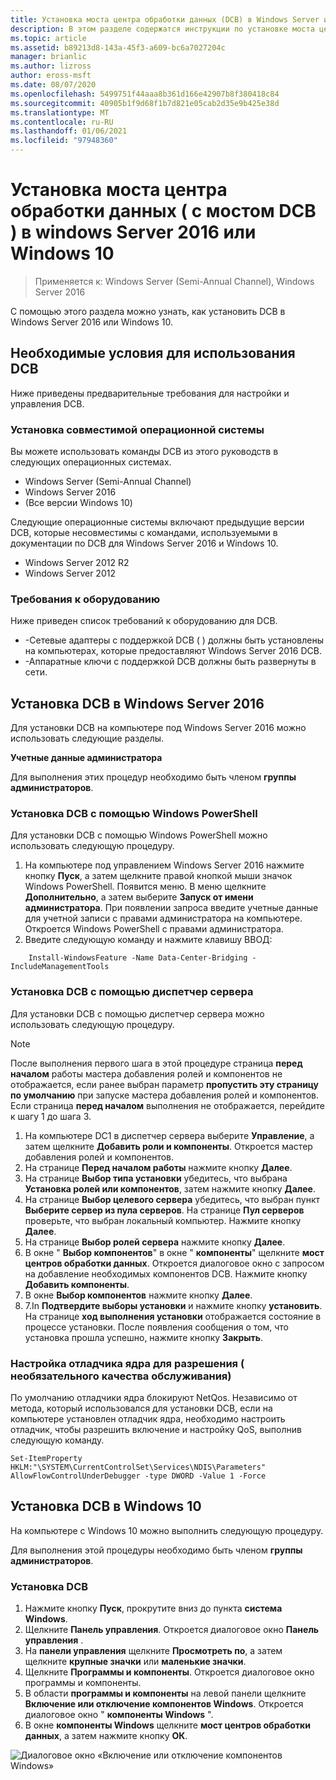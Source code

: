 ```yaml
---
title: Установка моста центра обработки данных (DCB) в Windows Server или клиенте
description: В этом разделе содержатся инструкции по установке моста центра обработки данных в Windows Server или клиенте Windows.
ms.topic: article
ms.assetid: b89213d8-143a-45f3-a609-bc6a7027204c
manager: brianlic
ms.author: lizross
author: eross-msft
ms.date: 08/07/2020
ms.openlocfilehash: 5499751f44aaa8b361d166e42907b8f380418c84
ms.sourcegitcommit: 40905b1f9d68f1b7d821e05cab2d35e9b425e38d
ms.translationtype: MT
ms.contentlocale: ru-RU
ms.lasthandoff: 01/06/2021
ms.locfileid: "97948360"
---
```

# <a name="install-data-center-bridging-dcb-in-windows-server-2016-or-windows-10"></a>Установка моста центра обработки данных \( с мостом DCB \) в windows Server 2016 или Windows 10

>Применяется к: Windows Server (Semi-Annual Channel), Windows Server 2016

С помощью этого раздела можно узнать, как установить DCB в Windows Server 2016 или Windows 10.

## <a name="prerequisites-for-using-dcb"></a>Необходимые условия для использования DCB

Ниже приведены предварительные требования для настройки и управления DCB.

### <a name="install-a-compatible-operating-system"></a>Установка совместимой операционной системы

Вы можете использовать команды DCB из этого руководств в следующих операционных системах.

- Windows Server (Semi-Annual Channel)
- Windows Server 2016
- \(Все версии Windows 10\)

Следующие операционные системы включают предыдущие версии DCB, которые несовместимы с командами, используемыми в документации по DCB для Windows Server 2016 и Windows 10.

- Windows Server 2012 R2
- Windows Server 2012

###  <a name="hardware-requirements"></a>Требования к оборудованию

Ниже приведен список требований к оборудованию для DCB.

- \-Сетевые адаптеры с поддержкой DCB \( \) должны быть установлены на компьютерах, которые предоставляют Windows Server 2016 DCB.
- \-Аппаратные ключи с поддержкой DCB должны быть развернуты в сети.


## <a name="install-dcb-in-windows-server-2016"></a>Установка DCB в Windows Server 2016

Для установки DCB на компьютере под Windows Server 2016 можно использовать следующие разделы.

**Учетные данные администратора**

Для выполнения этих процедур необходимо быть членом **группы администраторов**.

### <a name="install-dcb-using-windows-powershell"></a>Установка DCB с помощью Windows PowerShell

Для установки DCB с помощью Windows PowerShell можно использовать следующую процедуру.

1. На компьютере под управлением Windows Server 2016 нажмите кнопку **Пуск**, а затем щелкните правой кнопкой мыши значок Windows PowerShell. Появится меню. В меню щелкните **Дополнительно**, а затем выберите **Запуск от имени администратора**. При появлении запроса введите учетные данные для учетной записи с правами администратора на компьютере. Откроется Windows PowerShell с правами администратора.
2. Введите следующую команду и нажмите клавишу ВВОД:

````
    Install-WindowsFeature -Name Data-Center-Bridging -IncludeManagementTools
````

### <a name="install-dcb-using-server-manager"></a>Установка DCB с помощью диспетчер сервера

Для установки DCB с помощью диспетчер сервера можно использовать следующую процедуру.

>[!NOTE]
>После выполнения первого шага в этой процедуре страница **перед началом** работы мастера добавления ролей и компонентов не отображается, если ранее выбран параметр **пропустить эту страницу по умолчанию** при запуске мастера добавления ролей и компонентов. Если страница **перед началом** выполнения не отображается, перейдите к шагу 1 до шага 3.

1. На компьютере DC1 в диспетчер сервера выберите **Управление**, а затем щелкните **Добавить роли и компоненты**. Откроется мастер добавления ролей и компонентов.
2. На странице **Перед началом работы** нажмите кнопку **Далее**.
3. На странице **Выбор типа установки** убедитесь, что выбрана **Установка ролей или компонентов**, затем нажмите кнопку **Далее**.
4. На странице **Выбор целевого сервера** убедитесь, что выбран пункт **Выберите сервер из пула серверов**. На странице **Пул серверов** проверьте, что выбран локальный компьютер. Нажмите кнопку **Далее**.
5. На странице **Выбор ролей сервера** нажмите кнопку **Далее**.
6. В окне " **Выбор компонентов**" в окне " **компоненты**" щелкните **мост центров обработки данных**. Откроется диалоговое окно с запросом на добавление необходимых компонентов DCB. Нажмите кнопку **Добавить компоненты**.
7. В окне **Выбор компонентов** нажмите кнопку **Далее**.
8. 7.In **Подтвердите выборы установки** и нажмите кнопку **установить**. На странице **ход выполнения установки** отображается состояние в процессе установки. После появления сообщения о том, что установка прошла успешно, нажмите кнопку **Закрыть**.

### <a name="configure-the-kernel-debugger-to-allow-qos-optional"></a>Настройка отладчика ядра для разрешения \( необязательного качества обслуживания\)

 По умолчанию отладчики ядра блокируют NetQos. Независимо от метода, который использовался для установки DCB, если на компьютере установлен отладчик ядра, необходимо настроить отладчик, чтобы разрешить включение и настройку QoS, выполнив следующую команду.

````
Set-ItemProperty HKLM:"\SYSTEM\CurrentControlSet\Services\NDIS\Parameters" AllowFlowControlUnderDebugger -type DWORD -Value 1 -Force
````

## <a name="install-dcb-in-windows-10"></a>Установка DCB в Windows 10

На компьютере с Windows 10 можно выполнить следующую процедуру.

Для выполнения этой процедуры необходимо быть членом **группы администраторов**.

### <a name="install-dcb"></a>Установка DCB

1. Нажмите кнопку **Пуск**, прокрутите вниз до пункта **система Windows**.
2. Щелкните **Панель управления**. Откроется диалоговое окно **Панель управления** .
3. На **панели управления** щелкните **Просмотреть по**, а затем щелкните **крупные значки** или **маленькие значки**.
4. Щелкните **Программы и компоненты**. Откроется диалоговое окно программы и компоненты.
5. В области **программы и компоненты** на левой панели щелкните **Включение или отключение компонентов Windows**. Откроется диалоговое окно " **компоненты Windows** ".
6. В окне **компоненты Windows** щелкните **мост центров обработки данных**, а затем нажмите кнопку **ОК**.

![Диалоговое окно «Включение или отключение компонентов Windows»](../../media/Dcb-Scripting/Dcb-Scripting.jpg)


